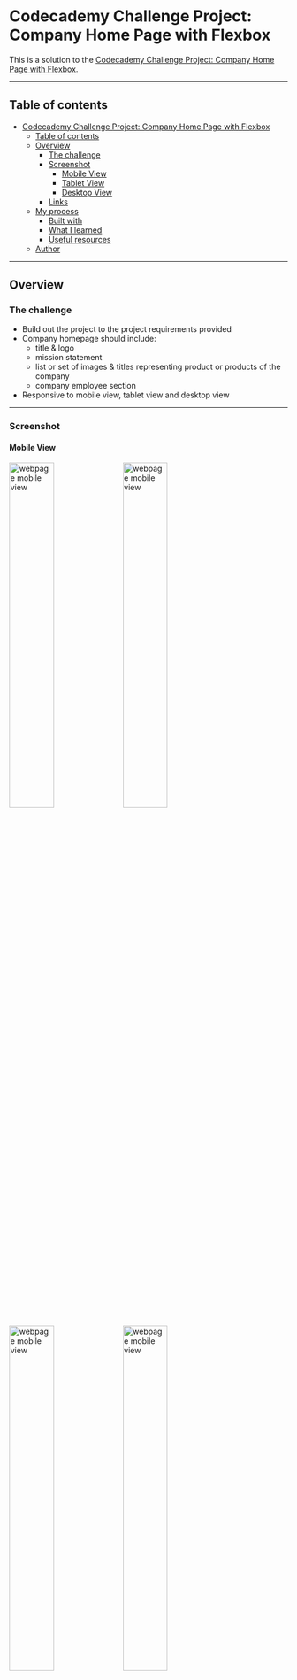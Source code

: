 # Codecademy Challenge Project: Company Home Page with Flexbox

This is a solution to the [Codecademy Challenge Project: Company Home Page with Flexbox](https://www.codecademy.com/paths/front-end-engineer-career-path/tracks/fecp-22-making-a-website-responsive/modules/wdcp-22-company-home-page/projects/company-page-with-flexbox).  

---
## Table of contents

- [Codecademy Challenge Project: Company Home Page with Flexbox](#codecademy-challenge-project-company-home-page-with-flexbox)
  - [Table of contents](#table-of-contents)
  - [Overview](#overview)
    - [The challenge](#the-challenge)
    - [Screenshot](#screenshot)
      - [Mobile View](#mobile-view)
      - [Tablet View](#tablet-view)
      - [Desktop View](#desktop-view)
    - [Links](#links)
  - [My process](#my-process)
    - [Built with](#built-with)
    - [What I learned](#what-i-learned)
    - [Useful resources](#useful-resources)
  - [Author](#author)

---
## Overview

### The challenge

- Build out the project to the project requirements provided
- Company homepage should include: 
  - title & logo 
  - mission statement 
  - list or set of images & titles representing product or products of the company 
  - company employee section
- Responsive to mobile view, tablet view and desktop view

---
### Screenshot

#### Mobile View
<img src="media/webpage-img/mobileView1.png" alt="webpage mobile view" width="40%"/>
<img src="media/webpage-img/mobileView2.png" alt="webpage mobile view" width="40%"/>
<img src="media/webpage-img/mobileView3.png" alt="webpage mobile view" width="40%"/>
<img src="media/webpage-img/mobileView4.png" alt="webpage mobile view" width="40%"/>
<img src="media/webpage-img/mobileView5.png" alt="webpage mobile view" width="40%"/>
<img src="media/webpage-img/mobileView6.png" alt="webpage mobile view" width="40%"/>

---

#### Tablet View
<img src="media/webpage-img/tabletView1.png" alt="webpage mobile view" width="60%"/>
<img src="media/webpage-img/tabletView2.png" alt="webpage mobile view" width="60%"/>
<img src="media/webpage-img/tabletView3.png" alt="webpage mobile view" width="60%"/>
<img src="media/webpage-img/tabletView4.png" alt="webpage mobile view" width="60%"/>
<img src="media/webpage-img/tabletView5.png" alt="webpage mobile view" width="60%"/>
<img src="media/webpage-img/tabletView6.png" alt="webpage mobile view" width="60%"/>

---

#### Desktop View
<img src="images/desktopView.png" alt="webpage desktop view" width="100%"/>
<img src="images/desktopView.png" alt="webpage desktop view" width="100%"/>
<img src="images/desktopView.png" alt="webpage desktop view" width="100%"/>
<img src="images/desktopView.png" alt="webpage desktop view" width="100%"/>
<img src="images/desktopView.png" alt="webpage desktop view" width="100%"/>
<img src="images/desktopView.png" alt="webpage desktop view" width="100%"/>


---

### Links

- Solution URL: [Github Code](https://github.com/VLOrozco/Mobile-first-responsive-profile-card-component.git)
- Live Site URL: [profile-card-component](https://vlorozco.github.io/Mobile-first-responsive-profile-card-component/)

---
## My process

### Built with

- HTML5
- CSS
- Flexbox
- Mobile-first workflow


### What I learned

Within this challenge I was able to practice more positioning with absolute and relative, as well as utilizing transform with rotation by degree.

---
### Useful resources

[mdn docs - transform](https://developer.mozilla.org/en-US/docs/Web/CSS/transform) - This page helped me with placing the background circles in the correct location.

---

## Author

- Github - [Veronica L. Orozco](https://github.com/VLOrozco)
- Frontend Mentor - [@VLOrozco](https://www.frontendmentor.io/profile/VLOrozco)
- Codecademy - [orozcov3](https://www.codecademy.com/profiles/orozcoV3)
